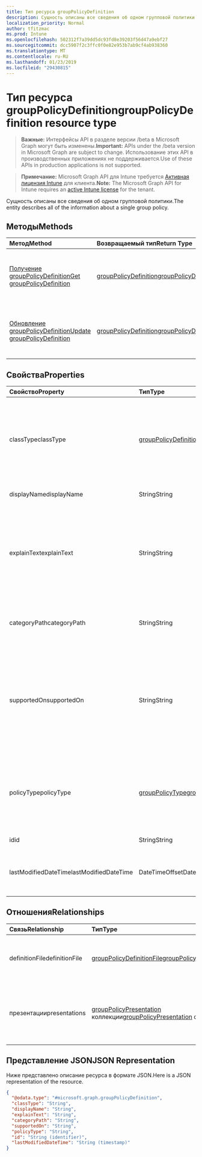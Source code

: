 ```yaml
---
title: Тип ресурса groupPolicyDefinition
description: Сущность описаны все сведения об одном групповой политики.
localization_priority: Normal
author: tfitzmac
ms.prod: Intune
ms.openlocfilehash: 502312f7a39dd5dc93fd8e39203f56d47a9ebf27
ms.sourcegitcommit: dcc5907f2c3ffc0f0e82e953b7ab9cf4ab938360
ms.translationtype: MT
ms.contentlocale: ru-RU
ms.lasthandoff: 01/23/2019
ms.locfileid: "29430815"
---
```

# <a name="grouppolicydefinition-resource-type"></a><span data-ttu-id="2ea90-103">Тип ресурса groupPolicyDefinition</span><span class="sxs-lookup"><span data-stu-id="2ea90-103">groupPolicyDefinition resource type</span></span>

> <span data-ttu-id="2ea90-104">**Важные:** Интерфейсы API в разделе версии /beta в Microsoft Graph могут быть изменены.</span><span class="sxs-lookup"><span data-stu-id="2ea90-104">**Important:** APIs under the /beta version in Microsoft Graph are subject to change.</span></span> <span data-ttu-id="2ea90-105">Использование этих API в производственных приложениях не поддерживается.</span><span class="sxs-lookup"><span data-stu-id="2ea90-105">Use of these APIs in production applications is not supported.</span></span>

> <span data-ttu-id="2ea90-106">**Примечание:** Microsoft Graph API для Intune требуется [Активная лицензия Intune](https://go.microsoft.com/fwlink/?linkid=839381) для клиента.</span><span class="sxs-lookup"><span data-stu-id="2ea90-106">**Note:** The Microsoft Graph API for Intune requires an [active Intune license](https://go.microsoft.com/fwlink/?linkid=839381) for the tenant.</span></span>

<span data-ttu-id="2ea90-107">Сущность описаны все сведения об одном групповой политики.</span><span class="sxs-lookup"><span data-stu-id="2ea90-107">The entity describes all of the information about a single group policy.</span></span>

## <a name="methods"></a><span data-ttu-id="2ea90-108">Методы</span><span class="sxs-lookup"><span data-stu-id="2ea90-108">Methods</span></span>
|<span data-ttu-id="2ea90-109">Метод</span><span class="sxs-lookup"><span data-stu-id="2ea90-109">Method</span></span>|<span data-ttu-id="2ea90-110">Возвращаемый тип</span><span class="sxs-lookup"><span data-stu-id="2ea90-110">Return Type</span></span>|<span data-ttu-id="2ea90-111">Описание</span><span class="sxs-lookup"><span data-stu-id="2ea90-111">Description</span></span>|
|:---|:---|:---|
|[<span data-ttu-id="2ea90-112">Получение groupPolicyDefinition</span><span class="sxs-lookup"><span data-stu-id="2ea90-112">Get groupPolicyDefinition</span></span>](../api/intune-grouppolicy-grouppolicydefinition-get.md)|[<span data-ttu-id="2ea90-113">groupPolicyDefinition</span><span class="sxs-lookup"><span data-stu-id="2ea90-113">groupPolicyDefinition</span></span>](../resources/intune-grouppolicy-grouppolicydefinition.md)|<span data-ttu-id="2ea90-114">Чтение свойства и связи объекта [groupPolicyDefinition](../resources/intune-grouppolicy-grouppolicydefinition.md) .</span><span class="sxs-lookup"><span data-stu-id="2ea90-114">Read properties and relationships of the [groupPolicyDefinition](../resources/intune-grouppolicy-grouppolicydefinition.md) object.</span></span>|
|[<span data-ttu-id="2ea90-115">Обновление groupPolicyDefinition</span><span class="sxs-lookup"><span data-stu-id="2ea90-115">Update groupPolicyDefinition</span></span>](../api/intune-grouppolicy-grouppolicydefinition-update.md)|[<span data-ttu-id="2ea90-116">groupPolicyDefinition</span><span class="sxs-lookup"><span data-stu-id="2ea90-116">groupPolicyDefinition</span></span>](../resources/intune-grouppolicy-grouppolicydefinition.md)|<span data-ttu-id="2ea90-117">Обновление свойства объекта [groupPolicyDefinition](../resources/intune-grouppolicy-grouppolicydefinition.md) .</span><span class="sxs-lookup"><span data-stu-id="2ea90-117">Update the properties of a [groupPolicyDefinition](../resources/intune-grouppolicy-grouppolicydefinition.md) object.</span></span>|

## <a name="properties"></a><span data-ttu-id="2ea90-118">Свойства</span><span class="sxs-lookup"><span data-stu-id="2ea90-118">Properties</span></span>
|<span data-ttu-id="2ea90-119">Свойство</span><span class="sxs-lookup"><span data-stu-id="2ea90-119">Property</span></span>|<span data-ttu-id="2ea90-120">Тип</span><span class="sxs-lookup"><span data-stu-id="2ea90-120">Type</span></span>|<span data-ttu-id="2ea90-121">Описание</span><span class="sxs-lookup"><span data-stu-id="2ea90-121">Description</span></span>|
|:---|:---|:---|
|<span data-ttu-id="2ea90-122">classType</span><span class="sxs-lookup"><span data-stu-id="2ea90-122">classType</span></span>|[<span data-ttu-id="2ea90-123">groupPolicyDefinitionClassType</span><span class="sxs-lookup"><span data-stu-id="2ea90-123">groupPolicyDefinitionClassType</span></span>](../resources/intune-grouppolicy-grouppolicydefinitionclasstype.md)|<span data-ttu-id="2ea90-124">Идентифицирует тип групп, которые могут применена политика.</span><span class="sxs-lookup"><span data-stu-id="2ea90-124">Identifies the type of groups the policy can be applied to.</span></span> <span data-ttu-id="2ea90-125">Возможные значения: `user`, `machine`, `both`.</span><span class="sxs-lookup"><span data-stu-id="2ea90-125">Possible values are: `user`, `machine`, `both`.</span></span>|
|<span data-ttu-id="2ea90-126">displayName</span><span class="sxs-lookup"><span data-stu-id="2ea90-126">displayName</span></span>|<span data-ttu-id="2ea90-127">String</span><span class="sxs-lookup"><span data-stu-id="2ea90-127">String</span></span>|<span data-ttu-id="2ea90-128">Имя политики локализованные.</span><span class="sxs-lookup"><span data-stu-id="2ea90-128">The localized policy name.</span></span>|
|<span data-ttu-id="2ea90-129">explainText</span><span class="sxs-lookup"><span data-stu-id="2ea90-129">explainText</span></span>|<span data-ttu-id="2ea90-130">String</span><span class="sxs-lookup"><span data-stu-id="2ea90-130">String</span></span>|<span data-ttu-id="2ea90-131">Локализованные объяснение или справки текст, связанного с политикой.</span><span class="sxs-lookup"><span data-stu-id="2ea90-131">The localized explanation or help text associated with the policy.</span></span> <span data-ttu-id="2ea90-132">Значение по умолчанию будет пустым.</span><span class="sxs-lookup"><span data-stu-id="2ea90-132">The default value is empty.</span></span>|
|<span data-ttu-id="2ea90-133">categoryPath</span><span class="sxs-lookup"><span data-stu-id="2ea90-133">categoryPath</span></span>|<span data-ttu-id="2ea90-134">String</span><span class="sxs-lookup"><span data-stu-id="2ea90-134">String</span></span>|<span data-ttu-id="2ea90-135">Локализованные категории полный путь для политики.</span><span class="sxs-lookup"><span data-stu-id="2ea90-135">The localized full category path for the policy.</span></span>|
|<span data-ttu-id="2ea90-136">supportedOn</span><span class="sxs-lookup"><span data-stu-id="2ea90-136">supportedOn</span></span>|<span data-ttu-id="2ea90-137">String</span><span class="sxs-lookup"><span data-stu-id="2ea90-137">String</span></span>|<span data-ttu-id="2ea90-138">Локализованные строки, используется, чтобы указать, какие приложения версия операционной системы или определяется политики.</span><span class="sxs-lookup"><span data-stu-id="2ea90-138">Localized string used to specify what operating system or application version is affected by the policy.</span></span>|
|<span data-ttu-id="2ea90-139">policyType</span><span class="sxs-lookup"><span data-stu-id="2ea90-139">policyType</span></span>|[<span data-ttu-id="2ea90-140">groupPolicyType</span><span class="sxs-lookup"><span data-stu-id="2ea90-140">groupPolicyType</span></span>](../resources/intune-grouppolicy-grouppolicytype.md)|<span data-ttu-id="2ea90-141">Указывает тип групповой политики.</span><span class="sxs-lookup"><span data-stu-id="2ea90-141">Specifies the type of group policy.</span></span> <span data-ttu-id="2ea90-142">Возможные значения: `admxBacked`, `admxIngested`.</span><span class="sxs-lookup"><span data-stu-id="2ea90-142">Possible values are: `admxBacked`, `admxIngested`.</span></span>|
|<span data-ttu-id="2ea90-143">id</span><span class="sxs-lookup"><span data-stu-id="2ea90-143">id</span></span>|<span data-ttu-id="2ea90-144">String</span><span class="sxs-lookup"><span data-stu-id="2ea90-144">String</span></span>|<span data-ttu-id="2ea90-145">Ключ объекта.</span><span class="sxs-lookup"><span data-stu-id="2ea90-145">Key of the entity.</span></span>|
|<span data-ttu-id="2ea90-146">lastModifiedDateTime</span><span class="sxs-lookup"><span data-stu-id="2ea90-146">lastModifiedDateTime</span></span>|<span data-ttu-id="2ea90-147">DateTimeOffset</span><span class="sxs-lookup"><span data-stu-id="2ea90-147">DateTimeOffset</span></span>|<span data-ttu-id="2ea90-148">Дата и время последнего изменения объекта.</span><span class="sxs-lookup"><span data-stu-id="2ea90-148">The date and time the entity was last modified.</span></span>|

## <a name="relationships"></a><span data-ttu-id="2ea90-149">Отношения</span><span class="sxs-lookup"><span data-stu-id="2ea90-149">Relationships</span></span>
|<span data-ttu-id="2ea90-150">Связь</span><span class="sxs-lookup"><span data-stu-id="2ea90-150">Relationship</span></span>|<span data-ttu-id="2ea90-151">Тип</span><span class="sxs-lookup"><span data-stu-id="2ea90-151">Type</span></span>|<span data-ttu-id="2ea90-152">Описание</span><span class="sxs-lookup"><span data-stu-id="2ea90-152">Description</span></span>|
|:---|:---|:---|
|<span data-ttu-id="2ea90-153">definitionFile</span><span class="sxs-lookup"><span data-stu-id="2ea90-153">definitionFile</span></span>|[<span data-ttu-id="2ea90-154">groupPolicyDefinitionFile</span><span class="sxs-lookup"><span data-stu-id="2ea90-154">groupPolicyDefinitionFile</span></span>](../resources/intune-grouppolicy-grouppolicydefinitionfile.md)|<span data-ttu-id="2ea90-155">Файл групповой политики, связанный с определением.</span><span class="sxs-lookup"><span data-stu-id="2ea90-155">The group policy file associated with the definition.</span></span>|
|<span data-ttu-id="2ea90-156">презентации</span><span class="sxs-lookup"><span data-stu-id="2ea90-156">presentations</span></span>|<span data-ttu-id="2ea90-157">[groupPolicyPresentation](../resources/intune-grouppolicy-grouppolicypresentation.md) коллекции</span><span class="sxs-lookup"><span data-stu-id="2ea90-157">[groupPolicyPresentation](../resources/intune-grouppolicy-grouppolicypresentation.md) collection</span></span>|<span data-ttu-id="2ea90-158">Презентаций групповой политики, связанные с определением.</span><span class="sxs-lookup"><span data-stu-id="2ea90-158">The group policy presentations associated with the definition.</span></span>|

## <a name="json-representation"></a><span data-ttu-id="2ea90-159">Представление JSON</span><span class="sxs-lookup"><span data-stu-id="2ea90-159">JSON Representation</span></span>
<span data-ttu-id="2ea90-160">Ниже представлено описание ресурса в формате JSON.</span><span class="sxs-lookup"><span data-stu-id="2ea90-160">Here is a JSON representation of the resource.</span></span>
<!-- {
  "blockType": "resource",
  "keyProperty": "id",
  "@odata.type": "microsoft.graph.groupPolicyDefinition"
}
-->
``` json
{
  "@odata.type": "#microsoft.graph.groupPolicyDefinition",
  "classType": "String",
  "displayName": "String",
  "explainText": "String",
  "categoryPath": "String",
  "supportedOn": "String",
  "policyType": "String",
  "id": "String (identifier)",
  "lastModifiedDateTime": "String (timestamp)"
}
```




